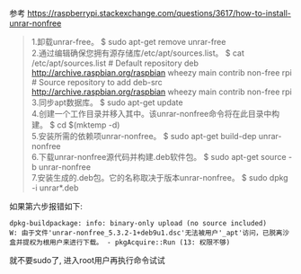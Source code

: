 参考
https://raspberrypi.stackexchange.com/questions/3617/how-to-install-unrar-nonfree

> 1.卸载unrar-free。
$ sudo apt-get remove unrar-free
\
2.通过编辑确保您拥有源存储库/etc/apt/sources.list。
$ cat /etc/apt/sources.list
\# Default repository
deb http://archive.raspbian.org/raspbian wheezy main contrib non-free rpi
\# Source repository to add
deb-src http://archive.raspbian.org/raspbian wheezy main contrib non-free rpi
\
3.同步apt数据库。
$ sudo apt-get update
\
4.创建一个工作目录并移入其中。该unrar-nonfree命令将在此目录中构建。
$ cd $(mktemp -d)
\
5.安装所需的依赖项unrar-nonfree。
$ sudo apt-get build-dep unrar-nonfree
\
6.下载unrar-nonfree源代码并构建.deb软件包。
$ sudo apt-get source -b unrar-nonfree
\
7.安装生成的.deb包。它的名称取决于版本unrar-nonfree。
$ sudo dpkg -i unrar*.deb

如果第六步报错如下:

```
dpkg-buildpackage: info: binary-only upload (no source included)
W: 由于文件'unrar-nonfree_5.3.2-1+deb9u1.dsc'无法被用户'_apt'访问，已脱离沙盒并提权为根用户来进行下载。 - pkgAcquire::Run (13: 权限不够)
```
就不要sudo了,  进入root用户再执行命令试试


